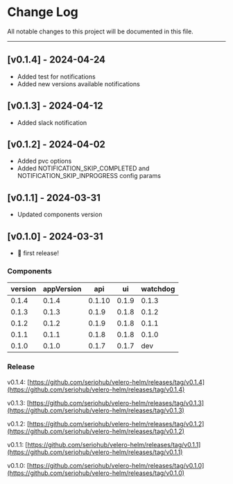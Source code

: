 # Change Log

All notable changes to this project will be documented in this file.

***

## [v0.1.4] - 2024-04-24

- Added test for notifications
- Added new versions available notifications

## [v0.1.3] - 2024-04-12

- Added slack notification

## [v0.1.2] - 2024-04-02

- Added pvc options
- Added NOTIFICATION_SKIP_COMPLETED and NOTIFICATION_SKIP_INPROGRESS config params

## [v0.1.1] - 2024-03-31

- Updated components version

## [v0.1.0] - 2024-03-31

- 🎉 first release!

### Components

| version    | appVersion    | api    | ui    | watchdog  |
|------------|---------------|--------|-------|-----------|
| 0.1.4      | 0.1.4         | 0.1.10 | 0.1.9 | 0.1.3     |
| 0.1.3      | 0.1.3         | 0.1.9  | 0.1.8 | 0.1.2     |
| 0.1.2      | 0.1.2         | 0.1.9  | 0.1.8 | 0.1.1     |
| 0.1.1      | 0.1.1         | 0.1.8  | 0.1.8 | 0.1.0     |
| 0.1.0      | 0.1.0         | 0.1.7  | 0.1.7 | dev       |

### Release

v0.1.4: [https://github.com/seriohub/velero-helm/releases/tag/v0.1.4](https://github.com/seriohub/velero-helm/releases/tag/v0.1.4)

v0.1.3: [https://github.com/seriohub/velero-helm/releases/tag/v0.1.3](https://github.com/seriohub/velero-helm/releases/tag/v0.1.3)

v0.1.2: [https://github.com/seriohub/velero-helm/releases/tag/v0.1.2](https://github.com/seriohub/velero-helm/releases/tag/v0.1.2)

v0.1.1: [https://github.com/seriohub/velero-helm/releases/tag/v0.1.1](https://github.com/seriohub/velero-helm/releases/tag/v0.1.1)

v0.1.0: [https://github.com/seriohub/velero-helm/releases/tag/v0.1.0](https://github.com/seriohub/velero-helm/releases/tag/v0.1.0)
